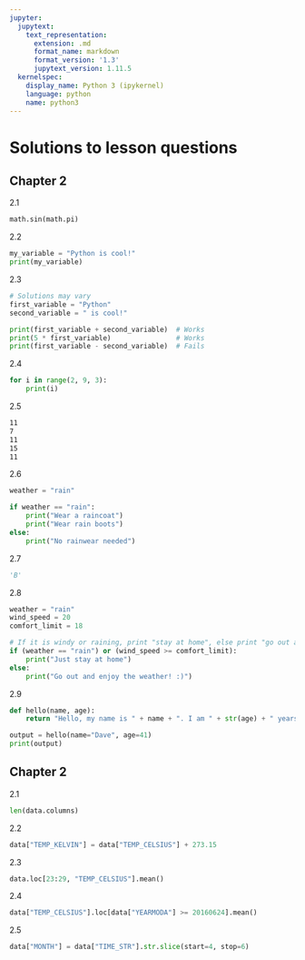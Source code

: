 ```yaml
---
jupyter:
  jupytext:
    text_representation:
      extension: .md
      format_name: markdown
      format_version: '1.3'
      jupytext_version: 1.11.5
  kernelspec:
    display_name: Python 3 (ipykernel)
    language: python
    name: python3
---
```


<!-- #region -->
# Solutions to lesson questions

## Chapter 2

2.1
```python
math.sin(math.pi)
```

2.2 
```python
my_variable = "Python is cool!"
print(my_variable)
```

2.3 
```python
# Solutions may vary
first_variable = "Python"
second_variable = " is cool!"

print(first_variable + second_variable)  # Works
print(5 * first_variable)                # Works
print(first_variable - second_variable)  # Fails
```

2.4 
```python
for i in range(2, 9, 3):
    print(i)
```

2.5
```bash
11
7
11
15
11
```

2.6
```python
weather = "rain"

if weather == "rain":
    print("Wear a raincoat")
    print("Wear rain boots")
else:
    print("No rainwear needed")
```

2.7
```python
'B'
```

2.8
```python
weather = "rain"
wind_speed = 20
comfort_limit = 18

# If it is windy or raining, print "stay at home", else print "go out and enjoy the weather!"
if (weather == "rain") or (wind_speed >= comfort_limit):
    print("Just stay at home")
else:
    print("Go out and enjoy the weather! :)")
```

2.9
```python
def hello(name, age):
    return "Hello, my name is " + name + ". I am " + str(age) + " years old."

output = hello(name="Dave", age=41)
print(output)
```
<!-- #endregion -->

<!-- #region -->
## Chapter 2

2.1
```python
len(data.columns)
```

2.2
```python
data["TEMP_KELVIN"] = data["TEMP_CELSIUS"] + 273.15
```

2.3
```python
data.loc[23:29, "TEMP_CELSIUS"].mean()
```

2.4
```python
data["TEMP_CELSIUS"].loc[data["YEARMODA"] >= 20160624].mean()
```

2.5
```python
data["MONTH"] = data["TIME_STR"].str.slice(start=4, stop=6)
```
<!-- #endregion -->
